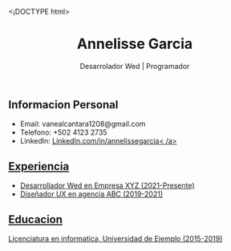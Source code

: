 <¡DOCTYPE html>
<html lang="es">
<head>
  <meta charset="UTF-8">
  <meta name="viewport"
    content="width=device-width,
    initial-scale=1.0">
  <title>Curriculum Vitae</title>
  <link rel="stylesheet"
    href="style.css">
</head>
<body>
  <header>
    <h1>Annelisse Garcia</h1>
    <p>Desarrolador Wed |
    Programador</p>
  </header>
  <section>
    <h2>Informacion Personal</h2>
    <ul>
      <li>Email: vanealcantara1208@gmail.com</li>
      <li>Telefono: +502 4123 2735</li>
      <li>LinkedIn: <a
href=https://LinkedIn.com/in
/annelissegarcia">LinkedIn.com/in/annelissegarcia<
/a></li>
</ul>
  </section>
  <section>
    <h2>Experiencia</h2>
    <ul>
      <li>Desarrollador Wed en Empresa
      XYZ (2021-Presente)</li>
      <li>Diseñador UX en agencia ABC
      (2019-2021)</li>
    </ul>
  </section>
  <section>
    <h2>Educacion</h2>
    <p>Licenciatura en informatica,
    Universidad de Ejemplo (2015-2019)</p>
  </section>
</body>
</html>

